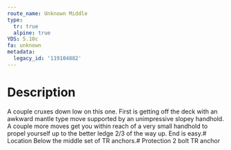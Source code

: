 ```yaml
---
route_name: Unknown Middle
type:
  tr: true
  alpine: true
YDS: 5.10c
fa: unknown
metadata:
  legacy_id: '119104882'
---
```

# Description
A couple cruxes down low on this one. First is getting off the deck with an awkward mantle type move supported by an unimpressive slopey handhold. A couple more moves get you within reach of a very small handhold to propel yourself up to the better ledge 2/3 of the way up. End is easy.# Location
Below the middle set of TR anchors.# Protection
2 bolt TR anchor